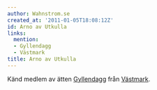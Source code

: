 ```yaml
---
author: Wahnstrom.se
created_at: '2011-01-05T18:08:12Z'
id: Arno av Utkulla
links:
  mention:
  - Gyllendagg
  - Västmark
title: Arno av Utkulla
---
```


Känd medlem av ätten [Gyllendagg] från [Västmark].

  [Gyllendagg]: Gyllendagg
  [Västmark]: Västmark